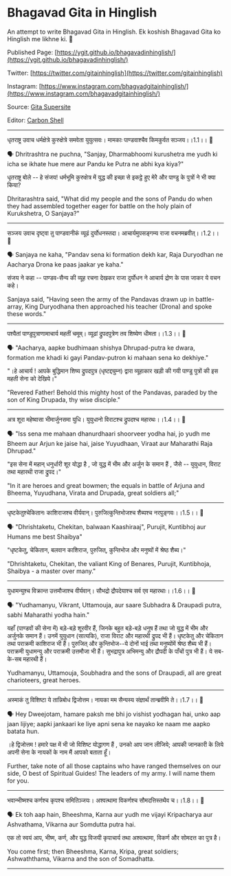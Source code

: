 # Bhagavad Gita in Hinglish

An attempt to write Bhagavad Gita in Hinglish. Ek koshish Bhagavad Gita ko Hinglish me likhne ki. 🙏

Published Page: [https://ygit.github.io/bhagavadinhinglish/](https://ygit.github.io/bhagavadinhinglish/)

Twitter: [https://twitter.com/gitainhinglish](https://twitter.com/gitainhinglish)

Instagram: [https://www.instagram.com/bhagvadgitainhinglish/](https://www.instagram.com/bhagavadgitainhinglish/)

Source: [Gita Supersite](https://www.gitasupersite.iitk.ac.in/srimad?language=dv&field_chapter_value=1&field_nsutra_value=1)

Editor: [Carbon Shell](https://carbon.now.sh)

---

धृतराष्ट्र उवाच
धर्मक्षेत्रे कुरुक्षेत्रे समवेता युयुत्सवः।
मामकाः पाण्डवाश्चैव किमकुर्वत सञ्जय।।1.1।। 📜

🗣 Dhritrashtra ne puchna, "Sanjay, Dharmabhoomi kurushetra me yudh ki icha se ikhate hue mere aur Pandu ke Putra ne abhi kya kiya?"

धृतराष्ट्र बोले -- 
हे संजय! धर्मभूमि कुरुक्षेत्र में युद्ध की इच्छा से इकट्ठे हुए मेरेे और पाण्डु के पुत्रों ने भी क्या किया?

Dhritarashtra said, "What did my people and the sons of Pandu do when they had assembled together eager for battle on the holy plain of Kurukshetra, O Sanjaya?"

--- 

सञ्जय उवाच
दृष्ट्वा तु पाण्डवानीकं व्यूढं दुर्योधनस्तदा।
आचार्यमुपसङ्गम्य राजा वचनमब्रवीत्।।1.2।। 📜

🗣 Sanjaya ne kaha, "Pandav sena ki formation dekh kar, Raja Duryodhan ne Aacharya Drona ke paas jaakar ye kaha."

संजय ने कहा -- 
पाण्डव-सैन्य की व्यूह रचना देखकर राजा दुर्योधन ने आचार्य द्रोण के पास जाकर ये वचन कहे।

Sanjaya said, "Having seen the army of the Pandavas drawn up in battle-array, King Duryodhana then approached his teacher (Drona) and spoke these words."

---

पश्यैतां पाण्डुपुत्राणामाचार्य महतीं चमूम्।
व्यूढां द्रुपदपुत्रेण तव शिष्येण धीमता।।1.3।। 📜

🗣 "Aacharya, aapke budhimaan shishya Dhrupad-putra ke dwara, formation me khadi ki gayi Pandav-putron ki mahaan sena ko dekhiye."

"।हे आचार्य ! आपके बुद्धिमान शिष्य द्रुपदपुत्र (धृष्टद्द्युम्न) द्वारा व्यूहाकार खड़ी की गयी पाण्डु पुत्रों की इस महती सेना को देखिये।"

"Revered Father! Behold this mighty host of the Pandavas, paraded by the son of King Drupada, thy wise disciple."

---

अत्र शूरा महेष्वासा भीमार्जुनसमा युधि।
युयुधानो विराटश्च द्रुपदश्च महारथः।।1.4।। 📜

🗣 "Iss sena me mahaan dhanurdhaari shoorveer yodha hai, jo yudh me Bheem aur Arjun ke jaise hai, jaise Yuyudhaan, Viraat aur Maharathi Raja Dhrupad." 

"इस सेना में महान् धनुर्धारी शूर योद्धा है ,  जो युद्ध में भीम और अर्जुन के समान हैं , जैसे --  युयुधान, विराट तथा महारथी राजा द्रुपद।"

"In it are heroes and great bowmen; the equals in battle of Arjuna and Bheema, Yuyudhana, Virata and Drupada, great soldiers all;"

---

धृष्टकेतुश्चेकितानः काशिराजश्च वीर्यवान्।
पुरुजित्कुन्तिभोजश्च शैब्यश्च नरपुङ्गवः।।1.5।। 📜

🗣 "Dhrishtaketu, Chekitan, balwaan Kaashiraaj", Purujit, Kuntibhoj aur Humans me best Shaibya"

"धृष्टकेतु, चेकितान, बलवान काशिराज,  पुरुजित्, कुन्तिभोज और मनुष्यों में श्रेष्ठ शैब्य।"

"Dhrishtaketu, Chekitan, the valiant King of Benares, Purujit, Kuntibhoja, Shaibya - a master over many."

---

युधामन्युश्च विक्रान्त उत्तमौजाश्च वीर्यवान्।
सौभद्रो द्रौपदेयाश्च सर्व एव महारथाः।।1.6।। 📜

🗣 "Yudhamanyu, Vikrant, Uttamouja, aur saare Subhadra & Draupadi putra, sabhi Maharathi yodha hain."

यहाँ (पाण्डवों की सेना में) बड़े-बड़े शूरवीर हैं, जिनके बहुत बड़े-बड़े धनुष हैं तथा जो युद्ध में भीम और अर्जुनके समान हैं। उनमें युयुधान (सात्यकि), राजा विराट और महारथी द्रुपद भी हैं। धृष्टकेतु और चेकितान तथा पराक्रमी काशिराज भी हैं। पुरुजित् और कुन्तिभोज--ये दोनों भाई तथा मनुष्योंमें श्रेष्ठ शैब्य भी हैं। पराक्रमी युधामन्यु और पराक्रमी उत्तमौजा भी हैं। सुभद्रापुत्र अभिमन्यु और द्रौपदी के पाँचों पुत्र भी हैं। ये सब-के-सब महारथी हैं।

Yudhamanyu, Uttamouja, Soubhadra and the sons of Draupadi, all are great charioteers, great heroes.
 
 ---
 
अस्माकं तु विशिष्टा ये तान्निबोध द्विजोत्तम।
नायका मम सैन्यस्य संज्ञार्थं तान्ब्रवीमि ते।।1.7।। 📜

🗣 Hey Dweejotam, hamare paksh me bhi jo vishist yodhagan hai, unko aap jaan lijiye; aapki jankaari ke liye apni sena ke nayako ke naam me aapko batata hun.

।हे द्विजोत्तम ! हमारे पक्ष में भी जो विशिष्ट योद्धागण हैं , उनको आप जान लीजिये; आपकी जानकारी के लिये अपनी सेना के नायकों के नाम मैं आपको बताता हूँ।

Further, take note of all those captains who have ranged themselves on our side, O best of Spiritual Guides! The leaders of my army. I will name them for you.

---

भवान्भीष्मश्च कर्णश्च कृपश्च समितिञ्जयः।
अश्वत्थामा विकर्णश्च सौमदत्तिस्तथैव च।।1.8।। 📜

🗣 Ek toh aap hain, Bheeshma, Karna aur yudh me vijayi Kripacharya aur Ashvathama, Vikarna aur Somdutta putra hai.

एक तो स्वयं आप, भीष्म, कर्ण, और युद्ध विजयी कृपाचार्य तथा अश्वत्थामा, विकर्ण और सोमदत्त का पुत्र है।

You come first; then Bheeshma, Karna, Kripa, great soldiers; Ashwaththama, Vikarna and the son of Somadhatta.

---
